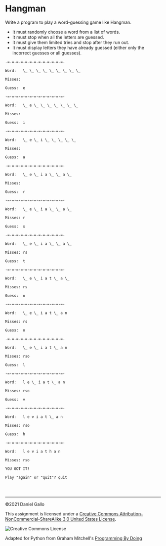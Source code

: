 # Hangman


Write a program to play a word-guessing game like Hangman.


* It must randomly choose a word from a list of words.
 * It must stop when all the letters are guessed.
 * It must give them limited tries and stop after they run out.
 * It must display letters they have already guessed (either only the incorrect guesses or all guesses).






```
-=-=-=-=-=-=-=-=-=-=-=-=-=-

Word:	\_ \_ \_ \_ \_ \_ \_ \_ \_ 

Misses:	

Guess:	e

-=-=-=-=-=-=-=-=-=-=-=-=-=-

Word:	\_ e \_ \_ \_ \_ \_ \_ \_ 

Misses:	

Guess:	i

-=-=-=-=-=-=-=-=-=-=-=-=-=-

Word:	\_ e \_ i \_ \_ \_ \_ \_ 

Misses:	

Guess:	a

-=-=-=-=-=-=-=-=-=-=-=-=-=-

Word:	\_ e \_ i a \_ \_ a \_ 

Misses:	

Guess:	r

-=-=-=-=-=-=-=-=-=-=-=-=-=-

Word:	\_ e \_ i a \_ \_ a \_ 

Misses:	r

Guess:	s

-=-=-=-=-=-=-=-=-=-=-=-=-=-

Word:	\_ e \_ i a \_ \_ a \_ 

Misses:	rs

Guess:	t

-=-=-=-=-=-=-=-=-=-=-=-=-=-

Word:	\_ e \_ i a t \_ a \_ 

Misses:	rs

Guess:	n

-=-=-=-=-=-=-=-=-=-=-=-=-=-

Word:	\_ e \_ i a t \_ a n 

Misses:	rs

Guess:	o

-=-=-=-=-=-=-=-=-=-=-=-=-=-

Word:	\_ e \_ i a t \_ a n 

Misses:	rso

Guess:	l

-=-=-=-=-=-=-=-=-=-=-=-=-=-

Word:	l e \_ i a t \_ a n 

Misses:	rso

Guess:	v

-=-=-=-=-=-=-=-=-=-=-=-=-=-

Word:	l e v i a t \_ a n 

Misses:	rso

Guess:	h

-=-=-=-=-=-=-=-=-=-=-=-=-=-

Word:	l e v i a t h a n 

Misses:	rso

YOU GOT IT!

Play "again" or "quit"? quit

```


```



```



---


©2021 Daniel Gallo


This assignment is licensed under a
[Creative Commons Attribution-NonCommercial-ShareAlike 3.0 United States License](https://creativecommons.org/licenses/by-nc-sa/3.0/us/deed.en_US).  

![Creative Commons License](images/by-nc-sa.png)





Adapted for Python from Graham Mitchell's [Programming By Doing](https://programmingbydoing.com/)